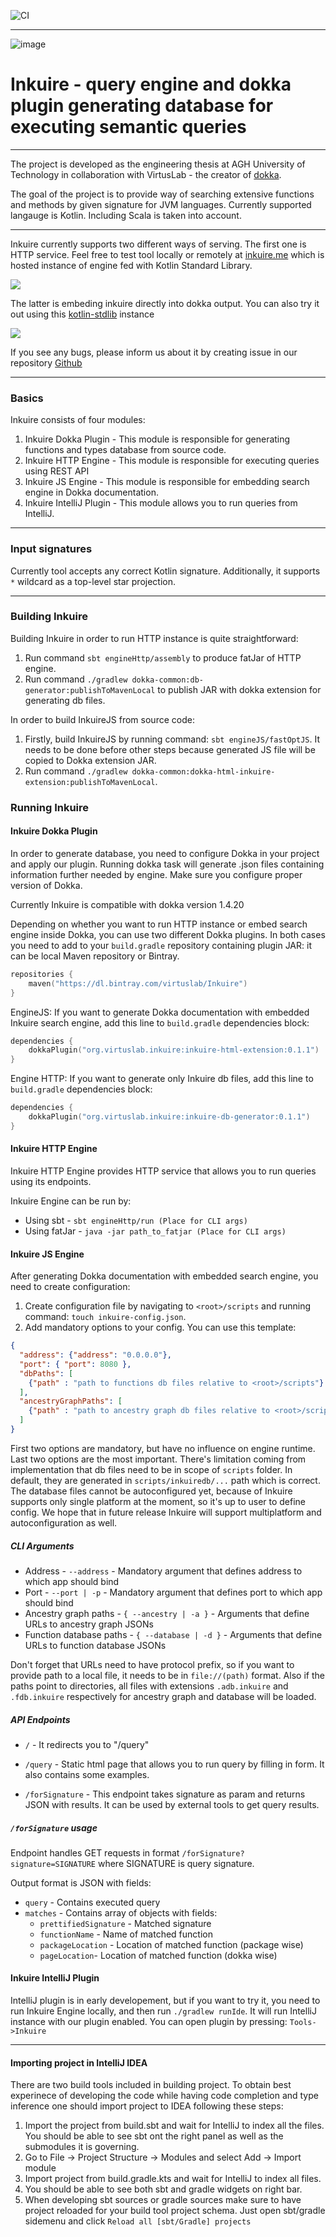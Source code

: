 ![CI](https://github.com/VirtusLab/Inkuire/workflows/CI/badge.svg)

---
![image](engineHttp/src/main/resources/assets/logoinkuire.png)

# Inkuire - query engine and dokka plugin generating database for executing semantic queries

---

The project is developed as the engineering thesis at AGH University of Technology in collaboration with VirtusLab - the 
creator of [dokka](https://github.com/Kotlin/dokka).

The goal of the project is to provide way of searching extensive functions and methods by given signature for JVM languages.
Currently supported langauge is Kotlin. Including Scala is taken into account.

---

Inkuire currently supports two different ways of serving. The first one is HTTP service.
Feel free to test tool locally or remotely at [inkuire.me](https://inkuire.herokuapp.com) which is hosted instance of engine fed with Kotlin Standard Library.

![](./docs/http_example.gif)

The latter is embeding inkuire directly into dokka output. You can also try it out using this [kotlin-stdlib](http://inkuire.s3.eu-central-1.amazonaws.com/master/stdlib/latest/kotlin-stdlib/kotlin-stdlib/index.html) instance

![](./docs/js_example.gif)

If you see any bugs, please inform us about it by creating issue in our repository [Github](https://github.com/VirtusLab/Inkuire)

---

### Basics

Inkuire consists of four modules:
1. Inkuire Dokka Plugin - This module is responsible for generating functions and types database from source code.
2. Inkuire HTTP Engine - This module is responsible for executing queries using REST API
3. Inkuire JS Engine - This module is responsible for embedding search engine in Dokka documentation.
4. Inkuire IntelliJ Plugin - This module allows you to run queries from IntelliJ.

---
### Input signatures

Currently tool accepts any correct Kotlin signature. Additionally, it supports `*` wildcard as a top-level star projection.

---

### Building Inkuire

Building Inkuire in order to run HTTP instance is quite straightforward:
1. Run command `sbt engineHttp/assembly` to produce fatJar of HTTP engine.
2. Run command `./gradlew dokka-common:db-generator:publishToMavenLocal` 
   to publish JAR with dokka extension for generating db files.

In order to build InkuireJS from source code:
1. Firstly, build InkuireJS by running command: `sbt engineJS/fastOptJS`. It needs to be done before other steps 
   because generated JS file will be copied to Dokka extension JAR.
2. Run command `./gradlew dokka-common:dokka-html-inkuire-extension:publishToMavenLocal`.

### Running Inkuire

#### Inkuire Dokka Plugin

In order to generate database, you need to configure Dokka in your project and apply our plugin. 
Running dokka task will generate .json files containing information further needed by engine.
Make sure you configure proper version of Dokka.

Currently Inkuire is compatible with dokka version 1.4.20

Depending on whether you want to run HTTP instance or embed search engine inside Dokka, you can use two different Dokka plugins.
In both cases you need to add to your `build.gradle` repository containing plugin JAR: it can be local Maven repository or Bintray.

```Kotlin
repositories {
    maven("https://dl.bintray.com/virtuslab/Inkuire")
}
```

EngineJS:
If you want to generate Dokka documentation with embedded Inkuire search engine, add this line to `build.gradle` dependencies block:
```Kotlin
dependencies {
    dokkaPlugin("org.virtuslab.inkuire:inkuire-html-extension:0.1.1")
}
```

Engine HTTP:
If you want to generate only Inkuire db files, add this line to `build.gradle` dependencies block:
```Kotlin
dependencies {
    dokkaPlugin("org.virtuslab.inkuire:inkuire-db-generator:0.1.1")
}
```


#### Inkuire HTTP Engine

Inkuire HTTP Engine provides HTTP service that allows you to run queries using its endpoints.

Inkuire Engine can be run by:
* Using sbt - `sbt engineHttp/run (Place for CLI args)`
* Using fatJar - `java -jar path_to_fatjar (Place for CLI args)`

#### Inkuire JS Engine

After generating Dokka documentation with embedded search engine, you need to create configuration:
1. Create configuration file by navigating to `<root>/scripts` and running command: `touch inkuire-config.json`.
2. Add mandatory options to your config. You can use this template:
```JSON
{
  "address": {"address": "0.0.0.0"},
  "port": { "port": 8080 },
  "dbPaths": [
    {"path" : "path to functions db files relative to <root>/scripts"}
  ],
  "ancestryGraphPaths": [
    {"path" : "path to ancestry graph db files relative to <root>/scripts"}
  ]
}
```
First two options are mandatory, but have no influence on engine runtime.
Last two options are the most important. There's limitation coming from implementation that db files need to be in scope of `scripts` folder.
In default, they are generated in `scripts/inkuiredb/...` path which is correct.
The database files cannot be autoconfigured yet, because of Inkuire supports only single platform at the moment, so it's up to user to define config.
We hope that in future release Inkuire will support multiplatform and autoconfiguration as well.

##### CLI Arguments

* Address - `--address` - Mandatory argument that defines address to which app should bind
* Port - `--port | -p` - Mandatory argument that defines port to which app should bind
* Ancestry graph paths - `{ --ancestry | -a }` - Arguments that define URLs to ancestry graph JSONs
* Function database paths - `{ --database | -d }` - Arguments that define URLs to function database JSONs

Don't forget that URLs need to have protocol prefix, so if you want to provide path to a local file, it needs to be in `file://(path)` format.
Also if the paths point to directories, all files with extensions `.adb.inkuire` and `.fdb.inkuire` respectively for ancestry graph and database will be loaded.

##### API Endpoints

* `/` - It redirects you to "/query"

* `/query` - Static html page that allows you to run query by filling in form. It also contains some examples.

* `/forSignature` - This endpoint takes signature as param and returns JSON with results. It can be used by external tools to get query results.

##### `/forSignature` usage

Endpoint handles GET requests in format `/forSignature?signature=SIGNATURE` where SIGNATURE is query signature.

Output format is JSON with fields:
* `query` - Contains executed query
* `matches` - Contains array of objects with fields: 
    * `prettifiedSignature` - Matched signature
    * `functionName` - Name of matched function
    * `packageLocation` - Location of matched function (package wise)
    * `pageLocation`- Location of matched function (dokka wise)
    
#### Inkuire IntelliJ Plugin

IntelliJ plugin is in early developement, but if you want to try it, you need to run Inkuire Engine locally, and then run `./gradlew runIde`. It will run IntelliJ instance with our plugin enabled. You can open plugin by pressing: `Tools->Inkuire` 

---

#### Importing project in IntelliJ IDEA

There are two build tools included in building project. To obtain best experinece of developing the code while having
code completion and type inference one should import project to IDEA following these steps:

1. Import the project from build.sbt and wait for IntelliJ to index all the files. You should be able to see sbt ont the right panel as well as the submodules it is governing.
2. Go to File -> Project Structure -> Modules and select Add -> Import module
3. Import project from build.gradle.kts and wait for IntelliJ to index all files.
4. You should be able to see both sbt and gradle widgets on right bar.
5. When developing sbt sources or gradle sources make sure to have project reloaded for your build tool project schema. Just open sbt/gradle sidemenu and click `Reload all [sbt/Gradle] projects`

